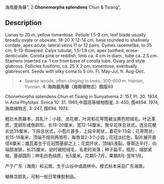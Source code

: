 海南鹿角藤",
2.**Chonemorpha splendens** Chun & Tsiang",

## Description
Lianas to 20 m, yellow tomentose. Petiole 1.5-2 cm; leaf blade usually broadly ovate or obovate, 18-20 X 12-14 cm, base rounded to shallowly cordate, apex acute; lateral veins 11 or 12 pairs. Cymes racemelike, to 35 cm, 9-13-flowered. Calyx tubular, 1.5-1.8 cm, apex toothed, erose-denticulate. Corolla pink or reddish, limb ca. 4 cm in diam., tube ca. 2.5 cm. Stamens inserted ca. 1 cm from base of corolla tube. Ovary and style glabrous. Follicles fusiform, ca. 25 X 2 cm, tomentose, eventually glabrescent. Seeds with silky coma to 5 cm. Fl. May-Jul, fr. Aug-Dec.

> * Sparse woods, often clinging to trees; 300-800 m. Hainan, Yunnan.
**4. 海南鹿角藤（海南植物志）图版69**

Chonemorpha splendens Chun et Tsiang in Sunyatsenia 2: 157, Pl. 30. 1934, in Acta Phytotax. Sinica 10: 31. 1965;中国高等植物图鉴, 3: 450, 图4854. 1974; 海南植物志, 3: 247, 图694. 1974.

粗壮木质藤本，具乳汁；小枝、总花梗，叶背和花萼筒被淡黄色短绒毛。叶近革质，宽卵形或倒卵形，长18-20厘米，宽12-14厘米。聚伞花序总状式，连总花梗长达35厘米，下段总状式，小苞片甚多，上段伞房状，着花9-13朵；花萼筒状，长15-18毫米，顶端不规则两唇形，每唇具2-3个小齿；花冠淡红色，裂片展开直径4厘米；雄蕊着生于花冠筒基部之上；花盘环状，顶端5浅裂。蓇葖近平行，向端部渐狭，长25厘米，幼时被短绒毛，毛老时渐落；种子扁平，瓶形，端部紧缩，基部圆形；种毛白色绢质，长5厘米。花期5-7月，果期8月-翌年1月。

产于广东（海南）和云南。生于山谷中或疏林中。模式标本采自广东海南。

植株含胶乳，可制一般日常橡胶制品。
